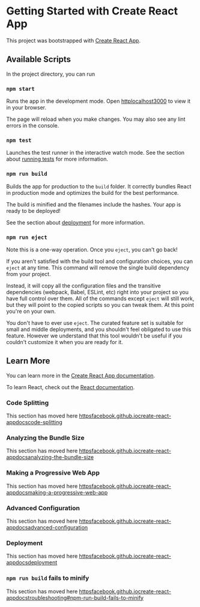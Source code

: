 # Getting Started with Create React App

This project was bootstrapped with [Create React App](httpsgithub.comfacebookcreate-react-app).

## Available Scripts

In the project directory, you can run

### `npm start`

Runs the app in the development mode. Open [httplocalhost3000](httplocalhost3000) to view it in your browser.

The page will reload when you make changes. You may also see any lint errors in the console.

### `npm test`

Launches the test runner in the interactive watch mode. See the section about [running tests](httpsfacebook.github.iocreate-react-appdocsrunning-tests) for more information.

### `npm run build`

Builds the app for production to the `build` folder. It correctly bundles React in production mode and optimizes the build for the best performance.

The build is minified and the filenames include the hashes. Your app is ready to be deployed!

See the section about [deployment](httpsfacebook.github.iocreate-react-appdocsdeployment) for more information.

### `npm run eject`

Note this is a one-way operation. Once you `eject`, you can't go back!

If you aren't satisfied with the build tool and configuration choices, you can `eject` at any time. This command will remove the single build dependency from your project.

Instead, it will copy all the configuration files and the transitive dependencies (webpack, Babel, ESLint, etc) right into your project so you have full control over them. All of the commands except `eject` will still work, but they will point to the copied scripts so you can tweak them. At this point you're on your own.

You don't have to ever use `eject`. The curated feature set is suitable for small and middle deployments, and you shouldn't feel obligated to use this feature. However we understand that this tool wouldn't be useful if you couldn't customize it when you are ready for it.

## Learn More

You can learn more in the [Create React App documentation](httpsfacebook.github.iocreate-react-appdocsgetting-started).

To learn React, check out the [React documentation](httpsreactjs.org).

### Code Splitting

This section has moved here [httpsfacebook.github.iocreate-react-appdocscode-splitting](httpsfacebook.github.iocreate-react-appdocscode-splitting)

### Analyzing the Bundle Size

This section has moved here [httpsfacebook.github.iocreate-react-appdocsanalyzing-the-bundle-size](httpsfacebook.github.iocreate-react-appdocsanalyzing-the-bundle-size)

### Making a Progressive Web App

This section has moved here [httpsfacebook.github.iocreate-react-appdocsmaking-a-progressive-web-app](httpsfacebook.github.iocreate-react-appdocsmaking-a-progressive-web-app)

### Advanced Configuration

This section has moved here [httpsfacebook.github.iocreate-react-appdocsadvanced-configuration](httpsfacebook.github.iocreate-react-appdocsadvanced-configuration)

### Deployment

This section has moved here [httpsfacebook.github.iocreate-react-appdocsdeployment](httpsfacebook.github.iocreate-react-appdocsdeployment)

### `npm run build` fails to minify

This section has moved here [httpsfacebook.github.iocreate-react-appdocstroubleshooting#npm-run-build-fails-to-minify](httpsfacebook.github.iocreate-react-appdocstroubleshooting#npm-run-build-fails-to-minify)

